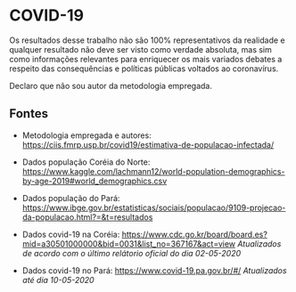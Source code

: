 # COVID-19

Os resultados desse trabalho não são 100% representativos da realidade e qualquer resultado não deve ser visto como verdade absoluta, mas sim como informações relevantes para enriquecer os mais variados debates a respeito das consequências e políticas públicas voltados ao coronavírus.

Declaro que não sou autor da metodologia empregada.

## Fontes

- Metodologia empregada e autores: https://ciis.fmrp.usp.br/covid19/estimativa-de-populacao-infectada/

- Dados população Coréia do Norte: https://www.kaggle.com/lachmann12/world-population-demographics-by-age-2019#world_demographics.csv

- Dados população do Pará: https://www.ibge.gov.br/estatisticas/sociais/populacao/9109-projecao-da-populacao.html?=&t=resultados 

- Dados covid-19 na Coréia: https://www.cdc.go.kr/board/board.es?mid=a30501000000&bid=0031&list_no=367167&act=view _Atualizados de acordo com o último relátorio oficial do dia 02-05-2020_

- Dados covid-19 no Pará: https://www.covid-19.pa.gov.br/#/ _Atualizados até dia 10-05-2020_


